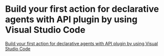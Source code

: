 # Build your first action for declarative agents with API plugin by using Visual Studio Code

[Build your first action for declarative agents with API plugin by using Visual Studio Code](https://learn.microsoft.com/en-us/training/modules/copilot-declarative-agent-action-api-plugin-vsc/)